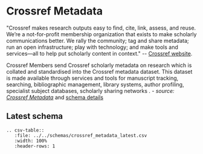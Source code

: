# Crossref Metadata

"Crossref makes research outputs easy to find, cite, link, assess, and reuse. We’re a not-for-profit
membership organization that exists to make scholarly communications better. We rally the community;
tag and share metadata; run an open infrastructure; play with technology; and make tools and
services—all to help put scholarly content in context."
-- [Crossref website](https://www.crossref.org/).

Crossref Members send Crossref scholarly metadata on research which is collated and 
standardised into the Crossref metadata dataset. This dataset is made available through 
services and tools for manuscript tracking, searching, bibliographic management, 
library systems, author profiling, specialist subject databases, scholarly sharing networks
. _- source: [Crossref Metadata](https://www.crossref.org/services/metadata-retrieval/)_ 
and [schema details](https://github.com/Crossref/rest-api-doc/blob/master/api_format.md)

## Latest schema
``` eval_rst
.. csv-table::
   :file: ../../schemas/crossref_metadata_latest.csv
   :width: 100%
   :header-rows: 1
```
